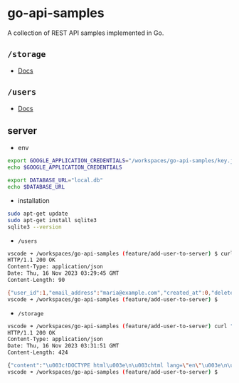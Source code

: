 # go-api-samples
A collection of REST API samples implemented in Go.

## `/storage`
- [Docs](./cmd/storage/README.md)

## `/users`
- [Docs](./cmd/users/README.md)

## server
- env
```bash
export GOOGLE_APPLICATION_CREDENTIALS="/workspaces/go-api-samples/key.json"
echo $GOOGLE_APPLICATION_CREDENTIALS
```

```bash
export DATABASE_URL="local.db"
echo $DATABASE_URL
```

- installation
```bash
sudo apt-get update
sudo apt-get install sqlite3
sqlite3 --version
```

- `/users`
```bash
vscode ➜ /workspaces/go-api-samples (feature/add-user-to-server) $ curl "localhost:8080/users?user_id=1" -i
HTTP/1.1 200 OK
Content-Type: application/json
Date: Thu, 16 Nov 2023 03:29:45 GMT
Content-Length: 90

{"user_id":1,"email_address":"maria@example.com","created_at":0,"deleted":0,"settings":""}
vscode ➜ /workspaces/go-api-samples (feature/add-user-to-server) $ 
```

- `/storage`
```bash
vscode ➜ /workspaces/go-api-samples (feature/add-user-to-server) curl "localhost:8080/storage?bucket=sanbox-334000_bucket&object=test.html" -i
HTTP/1.1 200 OK
Content-Type: application/json
Date: Thu, 16 Nov 2023 03:31:51 GMT
Content-Length: 424

{"content":"\u003c!DOCTYPE html\u003e\n\u003chtml lang=\"en\"\u003e\n\u003chead\u003e\n    \u003cmeta charset=\"UTF-8\"\u003e\n    \u003cmeta http-equiv=\"X-UA-Compatible\" content=\"IE=edge\"\u003e\n    \u003cmeta name=\"viewport\" content=\"width=device-width, initial-scale=1.0\"\u003e\n    \u003ctitle\u003eDocument\u003c/title\u003e\n\u003c/head\u003e\n\u003cbody\u003e\n    test\n\u003c/body\u003e\n\u003c/html\u003e"}
vscode ➜ /workspaces/go-api-samples (feature/add-user-to-server) $
```